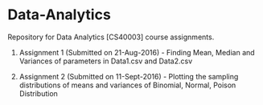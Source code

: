 # Data-Analytics
Repository for Data Analytics [CS40003] course assignments.

1) Assignment 1 (Submitted on 21-Aug-2016) - Finding Mean, Median and Variances of parameters in Data1.csv and Data2.csv

2) Assignment 2 (Submitted on 11-Sept-2016) - Plotting the sampling distributions of means and variances of Binomial, Normal, Poison Distribution
